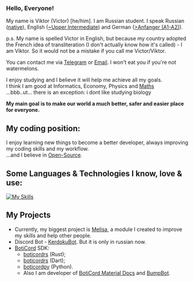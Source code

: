 ### Hello, Everyone!

My name is Viktor (Victor) [he/him]. I am Russian student. I speak Russian ([native](https://en.wikipedia.org/wiki/Russian_language)), English ([~Upper Intermediate](https://learnenglish.britishcouncil.org/english-levels)) and German ([>Anfanger (A1-A2)](https://www.goethe.de/ins/in/de/spr/kon/stu.html)).

p.s. My name is spelled Victor in English, but because my country adopted the French idea of transliteration (I don't actually know how it's called) - I am Viktor. So it would not be a mistake if you call me Victor/Viktor.

You can contact me via [Telegram](https://t.me/Grey31) or [Email](mail@kerdoku.top). I won't eat you if you're not watermelons.

I enjoy studying and I believe it will help me achieve all my goals. <br>
I think I am good at Informatics, Economy, Physics and [Maths](https://www.thesaurus.com/e/grammar/math-vs-maths/#:~:text=Math%20is%20the%20preferred%20term,places%20while%20maths%20was%20elsewhere.) <br>
...bbb..ut... there is an exception: i dont like studying biology <br>

<strong>My main goal is to make our world a much better, safer and easier place for everyone.</strong><br>

<h2>My coding position: </h2>

I enjoy learning new things to become a better developer, always improving my coding skills and my workflow.<br>
...and I believe in [Open-Source](https://en.wikipedia.org/wiki/Open_source).<br>

<h2>Some Languages & Technologies I know, love & use: </h2>

[![My Skills](https://skillicons.dev/icons?i=git,python,rust,dart,flutter,vue,bootstrap,arduino,mongodb,postgres,linux)](https://skillicons.dev)

<h2>My Projects</h2>

* Currently, my biggest project is [Melisa](https://melisapy.site/), a module I created to improve my skills and help other people. 
* Discord Bot - [KerdokuBot](https://kerdoku.top/). But it is only in russian now.
* [BotiCord](https://github.com/boticord) SDK: 
    * [boticordrs](https://github.com/boticord/boticordrs) (Rust);
    * [boticordrs](https://github.com/grey-cat-1908/boticorddart) (Dart);
    * [boticordpy](https://github.com/boticord/boticordpy) (Python). 
    * Also I am developer of [BotiCord Material Docs](https://github.com/boticord/docs) and [BumpBot](https://boticord.top/bot/947141336451153931).
